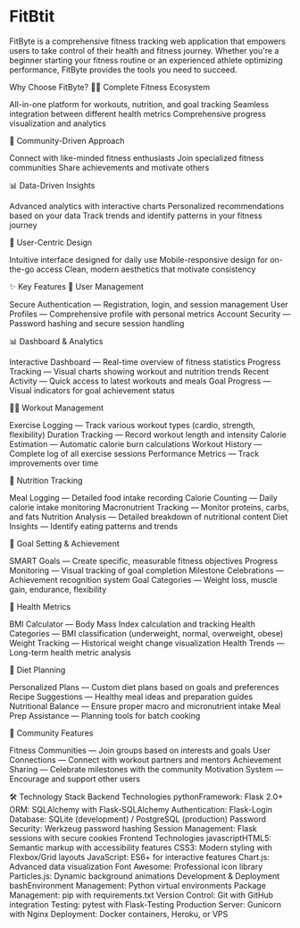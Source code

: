 # FitBtit
FitByte is a comprehensive fitness tracking web application that empowers users to take control of their health and fitness journey. Whether you're a beginner starting your fitness routine or an experienced athlete optimizing performance, FitByte provides the tools you need to succeed.

Why Choose FitByte?
🏃‍♂️ Complete Fitness Ecosystem

All-in-one platform for workouts, nutrition, and goal tracking
Seamless integration between different health metrics
Comprehensive progress visualization and analytics

👥 Community-Driven Approach

Connect with like-minded fitness enthusiasts
Join specialized fitness communities
Share achievements and motivate others

📊 Data-Driven Insights

Advanced analytics with interactive charts
Personalized recommendations based on your data
Track trends and identify patterns in your fitness journey

🎨 User-Centric Design

Intuitive interface designed for daily use
Mobile-responsive design for on-the-go access
Clean, modern aesthetics that motivate consistency


✨ Key Features
🔐 User Management

Secure Authentication — Registration, login, and session management
User Profiles — Comprehensive profile with personal metrics
Account Security — Password hashing and secure session handling

📊 Dashboard & Analytics

Interactive Dashboard — Real-time overview of fitness statistics
Progress Tracking — Visual charts showing workout and nutrition trends
Recent Activity — Quick access to latest workouts and meals
Goal Progress — Visual indicators for goal achievement status

🏋️‍♀️ Workout Management

Exercise Logging — Track various workout types (cardio, strength, flexibility)
Duration Tracking — Record workout length and intensity
Calorie Estimation — Automatic calorie burn calculations
Workout History — Complete log of all exercise sessions
Performance Metrics — Track improvements over time

🍎 Nutrition Tracking

Meal Logging — Detailed food intake recording
Calorie Counting — Daily calorie intake monitoring
Macronutrient Tracking — Monitor proteins, carbs, and fats
Nutrition Analysis — Detailed breakdown of nutritional content
Diet Insights — Identify eating patterns and trends

🎯 Goal Setting & Achievement

SMART Goals — Create specific, measurable fitness objectives
Progress Monitoring — Visual tracking of goal completion
Milestone Celebrations — Achievement recognition system
Goal Categories — Weight loss, muscle gain, endurance, flexibility

📏 Health Metrics

BMI Calculator — Body Mass Index calculation and tracking
Health Categories — BMI classification (underweight, normal, overweight, obese)
Weight Tracking — Historical weight change visualization
Health Trends — Long-term health metric analysis

🥗 Diet Planning

Personalized Plans — Custom diet plans based on goals and preferences
Recipe Suggestions — Healthy meal ideas and preparation guides
Nutritional Balance — Ensure proper macro and micronutrient intake
Meal Prep Assistance — Planning tools for batch cooking

👥 Community Features

Fitness Communities — Join groups based on interests and goals
User Connections — Connect with workout partners and mentors
Achievement Sharing — Celebrate milestones with the community
Motivation System — Encourage and support other users


🛠 Technology Stack
Backend Technologies
pythonFramework: Flask 2.0+
ORM: SQLAlchemy with Flask-SQLAlchemy
Authentication: Flask-Login
Database: SQLite (development) / PostgreSQL (production)
Password Security: Werkzeug password hashing
Session Management: Flask sessions with secure cookies
Frontend Technologies
javascriptHTML5: Semantic markup with accessibility features
CSS3: Modern styling with Flexbox/Grid layouts
JavaScript: ES6+ for interactive features
Chart.js: Advanced data visualization
Font Awesome: Professional icon library
Particles.js: Dynamic background animations
Development & Deployment
bashEnvironment Management: Python virtual environments
Package Management: pip with requirements.txt
Version Control: Git with GitHub integration
Testing: pytest with Flask-Testing
Production Server: Gunicorn with Nginx
Deployment: Docker containers, Heroku, or VPS
